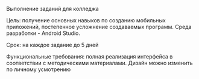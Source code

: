 Выполнение заданий для колледжа

Цель: получение основных навыков по созданию мобильных приложений, постепенное усложнение создаваемых программ.
Среда разработки - Android Studio. 

Срок: на каждое задание до 5 дней

Функциональные требования: полная реализация интерфейса в соответствии с методическими материалами.
Дизайн можно изменить по личному усмотрению

